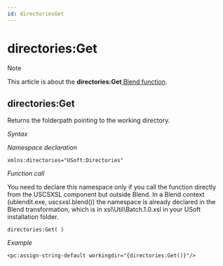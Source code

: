 ```yaml
---
id: directoriesGet
---
```


# directories:Get



> [!NOTE]
> This article is about the **directories:Get**[ Blend function](/docs/Repositories/Blend%20functions).

## **directories:Get**

Returns the folderpath pointing to the working directory.

*Syntax*

*Namespace declaration*

```
xmlns:directories="USoft:Directories"
```

*Function call*

You need to declare this namespace only if you call the function directly from the USCSXSL component but outside Blend. In a Blend context (ublendit.exe, uscsxsl.blend()) the namespace is already declared in the Blend transformation, which is in xsl\\Util\\Batch.1.0.xsl in your USoft installation folder.

```
directories:Get( )
```

*Example*

```language-xml
<pc:assign-string-default workingdir="{directories:Get()}"/>
```

 